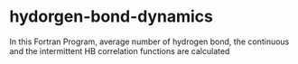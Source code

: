 # hydorgen-bond-dynamics
In this Fortran Program, average number of hydrogen bond, the continuous and the intermittent HB correlation functions are calculated
